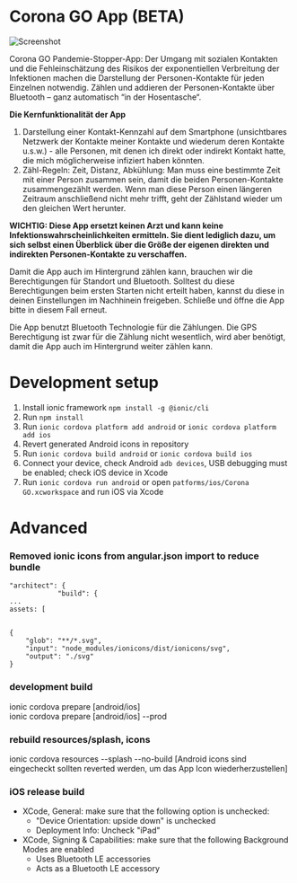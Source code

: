 # Corona GO App (BETA)

![Screenshot](https://coronago369135004.files.wordpress.com/2020/04/screenshot-2020-04-10-at-16.04.29-1024x660-1.png)

Corona GO Pandemie-Stopper-App: Der Umgang mit sozialen Kontakten und die Fehleinschätzung des Risikos der exponentiellen Verbreitung der Infektionen machen die Darstellung der Personen-Kontakte für jeden Einzelnen notwendig. Zählen und addieren der Personen-Kontakte über Bluetooth – ganz automatisch “in der Hosentasche“.  

**Die Kernfunktionalität der App**

1.  Darstellung einer Kontakt-Kennzahl auf dem Smartphone (unsichtbares Netzwerk der Kontakte meiner Kontakte und wiederum deren Kontakte u.s.w.) - alle Personen, mit denen ich direkt oder indirekt Kontakt hatte, die mich möglicherweise infiziert haben könnten.
2.  Zähl-Regeln: Zeit, Distanz, Abkühlung: Man muss eine bestimmte Zeit mit einer Person zusammen sein, damit die beiden Personen-Kontakte zusammengezählt werden. Wenn man diese Person einen längeren Zeitraum anschließend nicht mehr trifft, geht der Zählstand wieder um den gleichen Wert herunter.

**WICHTIG: Diese App ersetzt keinen Arzt und kann keine Infektionswahrscheinlichkeiten ermitteln. Sie dient lediglich dazu, um sich selbst einen Überblick über die Größe der eigenen direkten und indirekten Personen-Kontakte zu verschaffen.**  

Damit die App auch im Hintergrund zählen kann, brauchen wir die Berechtigungen für Standort und Bluetooth. Solltest du diese Berechtigungen beim ersten Starten nicht erteilt haben, kannst du diese in deinen Einstellungen im Nachhinein freigeben. Schließe und öffne die App bitte in diesem Fall erneut.  

Die App benutzt Bluetooth Technologie für die Zählungen. Die GPS Berechtigung ist zwar für die Zählung nicht wesentlich, wird aber benötigt, damit die App auch im Hintergrund weiter zählen kann.

# Development setup
1. Install ionic framework `npm install -g @ionic/cli`
2. Run `npm install`
3. Run `ionic cordova platform add android` or `ionic cordova platform add ios`
4. Revert generated Android icons in repository
5. Run `ionic cordova build android` or `ionic cordova build ios`
6. Connect your device, check Android `adb devices`, USB debugging must be enabled; check iOS device in Xcode 
6. Run `ionic cordova run android` or open `patforms/ios/Corona GO.xcworkspace` and run iOS via Xcode


# Advanced
### Removed ionic icons from angular.json import to reduce bundle
```
"architect": {
            "build": {
...
assets: [


{
    "glob": "**/*.svg",
    "input": "node_modules/ionicons/dist/ionicons/svg",
    "output": "./svg"
}
```


### development build 
ionic cordova prepare [android/ios]<br>
ionic cordova prepare [android/ios] --prod


### rebuild resources/splash, icons

ionic cordova resources --splash --no-build
[Android icons sind eingecheckt sollten reverted werden, um das App Icon wiederherzustellen] 


### iOS release build

- XCode, General: make sure that the following option is unchecked: 
    - "Device Orientation: upside down" is unchecked
    - Deployment Info: Uncheck "iPad"
- XCode, Signing & Capabilities: make sure that the following Background Modes are enabled 
    - Uses Bluetooth LE accessories
    - Acts as a Bluetooth LE accessory
